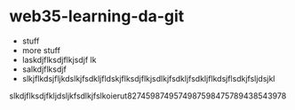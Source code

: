 # web35-learning-da-git

- stuff
- more stuff
- laskdjflksdjflkjsdjf lk
- salkdjflksdjf
- slkjflkdsjfljkdslkjfsdkljfldskjflksdjflkjsdlkjfsdkljfsdkljflkdsjflsdkjfsljdsjkl

slkdjflksdjfkljdsljkfsdlkjfslkoierut8274598749574987598475789438543978
